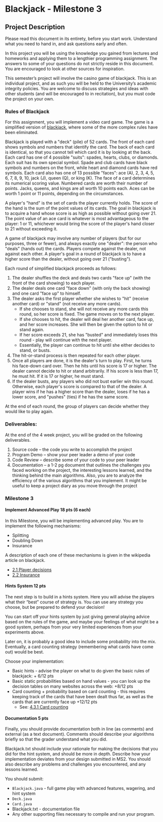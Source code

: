 # Blackjack - Milestone 3

## Project Description

Please read this document in its entirety, before you start work. Understand what you need to hand in, and ask questions early and often.

In this project you will be using the knowledge you gained from lectures and homeworks and applying them to a lengthier programming assignment. The answers to some of your questions do not strictly reside in this document. You are encouraged to look at other sources for inspiration.

This semester’s project will involve the casino game of blackjack. This is an individual project, and as such you will be held to the University’s academic integrity policies. You are welcome to discuss strategies and ideas with other students (and will be encouraged to in recitation), but you must code the project on your own.

### Rules of Blackjack

For this assignment, you will implement a video card game. The game is a simplified version of [blackjack](https://en.wikipedia.org/wiki/Blackjack), where some of the more complex rules have been eliminated.

Blackjack is played with a "deck" (pile) of 52 cards. The front of each card shows symbols and numbers that identify the card. The back of each card is identical, so that you cannot tell which card it is by looking at the back. Each card has one of 4 possible "suits": spades, hearts, clubs, or diamonds. Each suit has its own special symbol. Spade and club cards have black symbols and numbers on the front, while heart and diamond cards have red symbols. Each card also has one of 13 possible "faces": ace (A), 2, 3, 4, 5, 6, 7, 8, 9, 10, jack (J), queen (Q), or king (K). The face of a card determines its numerical scoring value. Numbered cards are worth their number of points. Jacks, queens, and kings are all worth 10 points each. Aces can be worth 1 point or 11 points, depending on the circumstances.

A player's "hand" is the set of cards the player currently holds. The score of the hand is the sum of the point values of its cards. The goal in blackjack is to acquire a hand whose score is as high as possible without going over 21. The point value of an ace card is whatever is most advantageous to the player: 1 or 11, whichever would bring the score of the player's hand closer to 21 without exceeding it.

A game of blackjack may involve any number of players (but for our purposes, three or fewer), and always exactly one "dealer": the person who "deals" (hands out) the cards. Players compete against the dealer, not against each other. A player's goal in a round of blackjack is to have a higher score than the dealer, without going over 21 ("busting").

Each round of simplified blackjack proceeds as follows:

1. The dealer shuffles the deck and deals two cards "face up" (with the front of the card showing) to each player.
2. The dealer deals one card "face down" (with only the back showing) and one card "face up" to himself.
3. The dealer asks the first player whether she wishes to "hit" (receive another card) or "stand" (not receive any more cards).
   -  If she chooses to stand, she will not receive any more cards this round, so her score is fixed. The game moves on to the next player.
   -  If she chooses to hit, the dealer will deal her another card, face up, and her score increases. She will then be given the option to hit or stand again.
   -  If her score exceeds 21, she has "busted" and immediately loses this round - play will continue with the next player.
   -  Essentially, the player can continue to hit until she either decides to stand, or busts.
4. The hit-or-stand process is then repeated for each other player.
5. Once all players are done, it is the dealer's turn to play. First, he turns his face-down card over. Then he hits until his score is 17 or higher. The dealer cannot decide to hit or stand arbitrarily. If his score is less than 17, he must hit. If it is 17 or higher, he must stand.
6. If the dealer busts, any players who did not bust earlier win this round. Otherwise, each player's score is compared to that of the dealer. A player wins if he has a higher score than the dealer, loses if he has a lower score, and "pushes" (ties) if he has the same score.

At the end of each round, the group of players can decide whether they would like to play again.

### Deliverables:

At the end of the 4 week project, you will be graded on the following deliverables.

1. Source code – the code you write to accomplish the project
2. Program Demo – show your peer leader a demo of your code
3. Code Review – describe some of your code to your peer leader
4. Documentation – a 1-2 pg document that outlines the challenges you faced working on the project, the interesting lessons learned, and the thinking behind the main algorithms. Also, you are to analyze the efficiency of the various algorithms that you implement. It might be useful to keep a project diary as you move through the project

### Milestone 3

#### Implement Advanced Play 18 pts (6 each)

In this Milestone, you will be implementing advanced play. You are to implement the following mechanisms:

-  Splitting
-  Doubling Down
-  Insurance

A description of each one of these mechanisms is given in the wikipedia article on blackjack.

-  [2.1 Player decisions](https://en.wikipedia.org/wiki/Blackjack#Player_decisions)
-  [2.2 Insurance](https://en.wikipedia.org/wiki/Blackjack#Insurance)

#### Hints System 12 pts

The next step is to build in a hints system. Here you will advise the players what their “best” course of strategy is. You can use any strategy you choose, but be prepared to defend your decision!

You can start off your hints system by just giving general playing advice based on the rules of the game, and maybe your feelings of what might be a good system, perhaps from your very limited experiences from your experiments above.

Later on, it is probably a good idea to include some probability into the mix. Eventually, a card counting strategy (remembering what cards have come out) would be best.

Choose your implementation:

-  Basic hints - advise the player on what to do given the basic rules of blackjack: + 6/12 pts
-  Basic static probabilities based on hand values - you can look up the decision tables on many websites across the web: +8/12 pts
-  Card counting + probability based on card counting - this requires keeping track of the cards that have been dealt thus far, as well as the cards that are currently face up +12/12 pts
   -  See: [4.3.1 Card counting](https://en.wikipedia.org/wiki/Blackjack#Card_counting)

#### Documentation 5 pts

Finally, you should provide documentation both in line (as comments) and external (as a text document). Comments should describe your algorithms briefly so that the grader understand what you did.

Blackjack.txt should include your rationale for making the decisions that you did for the hint system, and should be more in depth. Describe how your implementation deviates from your design submitted in MS2. You should also describe any problems and challenges you encountered, and any lessons learned.

You should submit:

-  `Blackjack.java` - full game play with advanced features, wagering, and hint system
-  `Deck.java`
-  `Card.java`
-  Blackjack.txt - documentation file
-  Any other supporting files necessary to compile and run your program.
